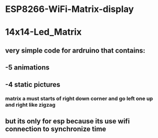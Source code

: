 # ESP8266-WiFi-Matrix-display
 # 14x14-Led_Matrix
## very simple code for ardruino that contains:
## -5 animations
## -4 static pictures 
### matrix a must starts of right down corner and go left one up and right like zigzag
## but its only for esp because its use wifi connection to synchronize time 
